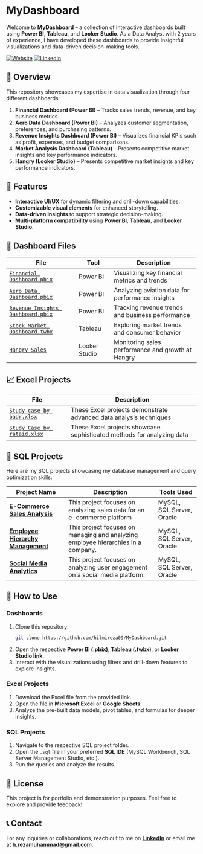 # MyDashboard

Welcome to **MyDashboard** – a collection of interactive dashboards built using **Power BI**, **Tableau**, and **Looker Studio**. As a Data Analyst with 2 years of experience, I have developed these dashboards to provide insightful visualizations and data-driven decision-making tools.

[![Website](https://img.shields.io/badge/My%20Website-Click%20Here-blue?style=for-the-badge&logo=google-chrome)](https://plant-asp-e35.notion.site/Hi-I-m-Hilmi-18629837434f80d48809c7b5f525e25f) 
[![LinkedIn](https://img.shields.io/badge/LinkedIn-Connect-blue?style=for-the-badge&logo=linkedin)](https://www.linkedin.com/in/hilmi-reza)

## 📌 Overview
This repository showcases my expertise in data visualization through four different dashboards:

1. **Financial Dashboard (Power BI)** – Tracks sales trends, revenue, and key business metrics.
2. **Aero Data Dashboard (Power BI)** – Analyzes customer segmentation, preferences, and purchasing patterns.
3. **Revenue Insights Dashboard (Power BI)** – Visualizes financial KPIs such as profit, expenses, and budget comparisons.
4. **Market Analysis Dashboard (Tableau)** – Presents competitive market insights and key performance indicators.
5. **Hangry (Looker Studio)** – Presents competitive market insights and key performance indicators.

## 🎯 Features
- **Interactive UI/UX** for dynamic filtering and drill-down capabilities.
- **Customizable visual elements** for enhanced storytelling.
- **Data-driven insights** to support strategic decision-making.
- **Multi-platform compatibility** using **Power BI**, **Tableau**, and **Looker Studio**.

## 📁 Dashboard Files
| File | Tool | Description |
|------|------|-------------|
| [`Financial Dashboard.pbix`](https://github.com/hilmireza09/MyDashboard/blob/main/Dashboards/Financial%20Dashboard.pbix) | Power BI | Visualizing key financial metrics and trends |
| [`Aero Data Dashboard.pbix`](https://github.com/hilmireza09/MyDashboard/blob/main/Dashboards/Aero%20Data%20Dashboard.pbix) | Power BI | Analyzing aviation data for performance insights |
| [`Revenue Insights Dashboard.pbix`](https://github.com/hilmireza09/MyDashboard/blob/main/Dashboards/Revenue%20Insights%20Dashboard.pbix) | Power BI | Tracking revenue trends and business performance |
| [`Stock Market Dashboard.twbx`](https://github.com/hilmireza09/MyDashboard/blob/main/Dashboards/Stock%20Market%20Dashboard.twbx) | Tableau | Exploring market trends and consumer behavior |
| [`Hangry Sales`](https://lookerstudio.google.com/u/0/reporting/dfd39f25-29ba-4758-ada5-079cccb29dcb/page/XHCCE/edit) | Looker Studio | Monitoring sales performance and growth at Hangry |

## 📈 Excel Projects
| File | Description |
|------|-------------|
| [`Study case by badr.xlsx`](https://github.com/hilmireza09/MyDashboard/blob/main/Excel/Study%20Case%20by%20badr.xlsx) | These Excel projects demonstrate advanced data analysis techniques |
| [`Study Case by rataid.xlsx`](https://github.com/hilmireza09/MyDashboard/blob/main/Excel/Study%20Case%20by%20rataid.xlsx) | These Excel projects showcase sophisticated methods for analyzing data |

## 📝 SQL Projects
Here are my SQL projects showcasing my database management and query optimization skills:

| Project Name               | Description                                      | Tools Used      |
|----------------------------|--------------------------------------------------|-----------------|
| [**E-Commerce Sales Analysis**](https://github.com/hilmireza09/MyDashboard/tree/main/SQL%20Projects/E-Commerce%20Sales%20Analysis)           | This project focuses on analyzing sales data for an e-commerce platform | MySQL, SQL Server, Oracle |
| [**Employee Hierarchy Management**](https://github.com/hilmireza09/MyDashboard/tree/main/SQL%20Projects/Employee%20Hierarchy%20Management)           | This project focuses on managing and analyzing employee hierarchies in a company. | MySQL, SQL Server, Oracle |
| [**Social Media Analytics**](https://github.com/hilmireza09/MyDashboard/tree/main/SQL%20Projects/Social%20Media%20Analytics)           | This project focuses on analyzing user engagement on a social media platform. | MySQL, SQL Server, Oracle |

## 🚀 How to Use
### Dashboards
1. Clone this repository:
   ```sh
   git clone https://github.com/hilmireza09/MyDashboard.git
   ```
2. Open the respective **Power BI (.pbix)**, **Tableau (.twbx)**, or **Looker Studio link**.
3. Interact with the visualizations using filters and drill-down features to explore insights.

### Excel Projects
1. Download the Excel file from the provided link.
2. Open the file in **Microsoft Excel** or **Google Sheets**.
3. Analyze the pre-built data models, pivot tables, and formulas for deeper insights.

### SQL Projects
1. Navigate to the respective SQL project folder.
2. Open the `.sql` file in your preferred **SQL IDE** (MySQL Workbench, SQL Server Management Studio, etc.).
3. Run the queries and analyze the results.

## 📜 License
This project is for portfolio and demonstration purposes. Feel free to explore and provide feedback!

## 📞 Contact
For any inquiries or collaborations, reach out to me on **[LinkedIn](https://www.linkedin.com/in/hilmi-reza)** or email me at **h.rezamuhammad@gmail.com**.
